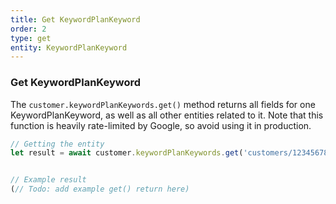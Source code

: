 ```yaml
---
title: Get KeywordPlanKeyword
order: 2
type: get
entity: KeywordPlanKeyword
---
```


### Get KeywordPlanKeyword

The `customer.keywordPlanKeywords.get()` method returns all fields for one KeywordPlanKeyword, as well as all other entities related to it. Note that this function is heavily rate-limited by Google, so avoid using it in production.

```javascript
// Getting the entity
let result = await customer.keywordPlanKeywords.get('customers/1234567890/keywordPlanKeywords/123123123')
```

```javascript

// Example result
(// Todo: add example get() return here)

```
